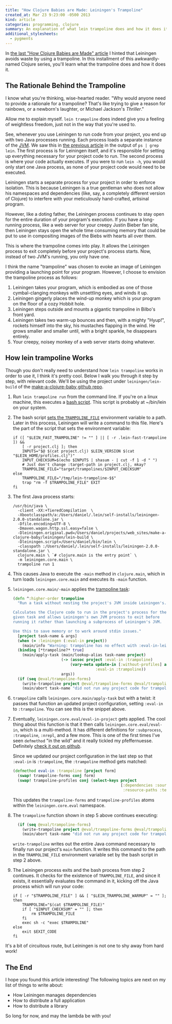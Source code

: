 ```yaml
---
title: "How Clojure Babies are Made: Leiningen's Trampoline"
created_at: Mar 23 9:23:00 -0500 2013
kind: article
categories: programming, clojure
summary: An explanation of what lein trampoline does and how it does it.
additional_stylesheets:
  - pygments
---
```


In
[the last "How Clojure Babies are Made" article](/programming/how-clojure-babies-are-made-lein-run/)
I hinted that Leiningen avoids waste by using a trampoline. In this
installment of this awkwardly-named Clojure series, you'll learn what
the trampoline does and how it does it.

## The Rationale Behind the Trampoline

I know what you're thinking, wise-hearted reader. "Why would anyone
need to provide a rationale for a trampoline? That's like trying to
give a reason for rainbows, or a newborn's laughter, or Michael
Jackson's _Thriller_."

Allow me to explain myself. `lein trampoline` does indeed give you a
feeling of weightless freedom, just not in the way that you're used
to.

See, whenever you use Leiningen to run code from your project, you end
up with two Java processes running. Each process loads a separate
instance of the
[JVM](http://en.wikipedia.org/wiki/Java_virtual_machine). We saw this
in
[the previous article](/programming/how-clojure-babies-are-made-lein-run/)
in the output of `ps | grep lein`. The first process is for Leiningen
itself, and it's responsible for setting up everything necessary for
your project code to run. The second process is where your code
actually executes. If you were to run `lein -h`, you would only start
one Java process, as none of your project code would need to be
executed.

Leiningen starts a separate process for your project in order to
enforce isolation. This is because Leiningen is a true gentleman who
does not allow his namespaces and dependencies (like, say, a
completely different version of Clojure) to interfere with your
meticulously hand-crafted, artisinal program.

However, like a doting father, the Leiningen process continues to stay
open for the entire duration of your program's execution. If you have
a long-running process, like a web server for your creepy Justin
Bieber fan site, then Leiningen stays open the whole time consuming
memory that could be put to use in compositing images of the Biebs
with hearts all over them. 

This is where the trampoline comes into play. It allows the Leiningen
process to exit completely before your project's process starts. Now,
instead of two JVM's running, you only have one.

I think the name "trampoline" was chosen to evoke an image of
Leiningen providing a launching point for your program. However, I
choose to envision the trampoline process as follows:

1. Leiningen takes your program, which is embodied as one of those
   cymbal-clanging monkeys with unsettling eyes, and winds it up.
2. Leiningen gingerly places the wind-up monkey which is your program
   on the floor of a cozy Hobbit hole.
3. Leiningen steps outside and mounts a gigantic trampoline in Bilbo's
   front yard.
4. Leiningen takes two warm-up bounces and then, with a mighty
   "Hyup!", rockets himself into the sky, his mustaches flapping in
   the wind. He grows smaller and smaller until, with a bright
   sparkle, he disappears entirely.
5. Your creepy, noisey monkey of a web server starts doing whatever.

## How lein trampoline Works

Though you don't really need to understand how `lein trampoline` works
in order to use it, I think it's pretty cool. Below I walk you through
it step by step, with relevant code. We'll be using the project under
`leiningen/lein-build` of the
[make-a-clojure-baby github repo](https://github.com/flyingmachine/make-a-clojure-baby/tree/master/leiningen/lein-build).

1. Run `lein trampoline run` from the command line. If you're on a linux machine,
   this executes a
   [bash script](https://github.com/technomancy/leiningen/blob/6a70dc32362406be17189adc3c3a8d49e6594810/bin/lein).
   This script is probably at ~/bin/lein on your system.

2. The bash script
   [sets the `TRAMPOLINE_FILE`](https://github.com/technomancy/leiningen/blob/6a70dc32362406be17189adc3c3a8d49e6594810/bin/lein#L273)
   environment variable to a path. Later in this process, Leiningen
   will write a command to this file. Here's the part of the script
   that sets the environment variable:

   ``` shell
   if ([ "$LEIN_FAST_TRAMPOLINE" != "" ] || [ -r .lein-fast-trampoline ]) &&
       [ -r project.clj ]; then
       INPUTS="$@ $(cat project.clj) $LEIN_VERSION $(cat "$LEIN_HOME/profiles.clj")"
       INPUT_CHECKSUM=$(echo $INPUTS | shasum - | cut -f 1 -d " ")
       # Just don't change :target-path in project.clj, mkay?
       TRAMPOLINE_FILE="target/trampolines/$INPUT_CHECKSUM"
   else
       TRAMPOLINE_FILE="/tmp/lein-trampoline-$$"
       trap "rm -f $TRAMPOLINE_FILE" EXIT
   fi
   ```

3. The first Java process starts:

   ```
   /usr/bin/java \
     -client -XX:+TieredCompilation  \
     -Xbootclasspath/a:/Users/daniel/.lein/self-installs/leiningen-2.0.0-standalone.jar \
     -Dfile.encoding=UTF-8 \
     -Dmaven.wagon.http.ssl.easy=false \
     -Dleiningen.original.pwd=/Users/daniel/projects/web_sites/make-a-clojure-baby/leiningen/lein-build \
     -Dleiningen.script=/Users/daniel/bin/lein \
     -classpath :/Users/daniel/.lein/self-installs/leiningen-2.0.0-standalone.jar \
     clojure.main \ `# clojure.main is the entry point` \
     -m leiningen.core.main \
     trampoline run 1
   ```  

4. This causes Java to execute the `-main` method in `clojure.main`,
   which in turn loads `leiningen.core.main` and executes its `-main`
   function.

5. `leiningen.core.main/-main` applies the
   [trampoline task](https://github.com/technomancy/leiningen/blob/6a70dc32362406be17189adc3c3a8d49e6594810/src/leiningen/trampoline.clj#L44):

   ```clojure
   (defn ^:higher-order trampoline
     "Run a task without nesting the project's JVM inside Leiningen's.
   
   Calculates the Clojure code to run in the project's process for the
   given task and allows Leiningen's own JVM process to exit before
   running it rather than launching a subprocess of Leiningen's JVM.
   
   Use this to save memory or to work around stdin issues."
     [project task-name & args]
     (when (= :leiningen (:eval-in project))
       (main/info "Warning: trampoline has no effect with :eval-in-leiningen."))
     (binding [*trampoline?* true]
       (main/apply-task (main/lookup-alias task-name project)
                        (-> (assoc project :eval-in :trampoline)
                            (vary-meta update-in [:without-profiles] assoc
                                       :eval-in :trampoline))
                        args))
     (if (seq @eval/trampoline-forms)
       (write-trampoline project @eval/trampoline-forms @eval/trampoline-profiles)
       (main/abort task-name "did not run any project code for trampolining.")))
   ```

6. `trampoline` calls `leiningen.core.main/apply-task` but with a
   twist: it passes that function an updated project configuration,
   setting `:eval-in` to `:trampoline`. You can see this is the
   snippet above.

7. Eventually, `leiningen.core.eval/eval-in-project` gets applied. The
   cool thing about this function is that it then calls
   `leiningen.core.eval/eval-in`, which is a multi-method. It has
   different definitions for `:subprocess`, `:trampoline`, `:nrepl`,
   and a few more. This is one of the first times I've seen
   `defmethod` "in the wild" and it really tickled my pfeffernuesse.
   Definitely
   [check it out on github](https://github.com/technomancy/leiningen/blob/6a70dc32362406be17189adc3c3a8d49e6594810/leiningen-core/src/leiningen/core/eval.clj#L203).

   Since we updated our project configuration in the last step so that
   `:eval-in` is `:trampoline`, the `:trampoline` method gets matched:

   ```clojure
   (defmethod eval-in :trampoline [project form]
     (swap! trampoline-forms conj form)
     (swap! trampoline-profiles conj (select-keys project
                                                  [:dependencies :source-paths
                                                   :resource-paths :test-paths])))
   ```

   This updates the `trampoline-forms` and `trampoline-profiles` atoms
   within the `leiningen.core.eval` namespace.

8. The `trampoline` function shown in step 5 above continues
   executing:

   ```clojure
     (if (seq @eval/trampoline-forms)
       (write-trampoline project @eval/trampoline-forms @eval/trampoline-profiles)
       (main/abort task-name "did not run any project code for trampolining.")))
   ```   
  
   `write-trampoline` writes out the entire Java command necessary to
   finally run our project's `main` function. It writes this command
   to the path in the `TRAMPOLINE_FILE` environment variable set by
   the bash script in step 2 above.

9. The Leiningen process exits and the bash process from step 2
   continues. It checks for the existence of `TRAMPOLINE_FILE`, and
   since it exists, it essentially evaluates the command in it,
   kicking off the Java process which will run your code:
   
   ```shell
   if [ -r "$TRAMPOLINE_FILE" ] && [ "$LEIN_TRAMPOLINE_WARMUP" = "" ]; then
       TRAMPOLINE="$(cat $TRAMPOLINE_FILE)"
       if [ "$INPUT_CHECKSUM" = "" ]; then
           rm $TRAMPOLINE_FILE
       fi
       exec sh -c "exec $TRAMPOLINE"
   else
       exit $EXIT_CODE
   fi
   ```        

It's a bit of circuitous route, but Leiningen is not one to shy away
from hard work!

## The End

I hope you found this article interesting! The following topics are
next on my list of things to write about:

* How Leiningen manages dependencies
* How to distribute a full application
* How to distribute a library

So long for now, and may the lambda be with you!

